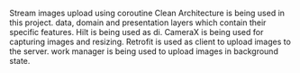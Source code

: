 Stream images upload using coroutine
Clean Architecture is being used in this project.
data, domain and presentation layers which contain their specific features.
Hilt is being used as di.
CameraX is being used for capturing images and resizing.
Retrofit is used as client to upload images to the server.
work manager is being used to upload images in background state.
